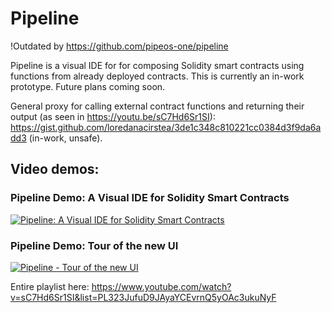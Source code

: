 # Pipeline

!Outdated by https://github.com/pipeos-one/pipeline


Pipeline is a visual IDE for for composing Solidity smart contracts using functions from already deployed contracts.
This is currently an in-work prototype. Future plans coming soon.

General proxy for calling external contract functions and returning their output (as seen in https://youtu.be/sC7Hd6Sr1SI):
https://gist.github.com/loredanacirstea/3de1c348c810221cc0384d3f9da6add3 (in-work, unsafe).

## Video demos:

### Pipeline Demo: A Visual IDE for Solidity Smart Contracts

[![Pipeline: A Visual IDE for Solidity Smart Contracts](https://img.youtube.com/vi/sC7Hd6Sr1SI/maxresdefault.jpg)](https://youtu.be/sC7Hd6Sr1SI)

### Pipeline Demo: Tour of the new UI

[![Pipeline - Tour of the new UI](https://img.youtube.com/vi/-mz2qr1vCEI/maxresdefault.jpg)](https://youtu.be/-mz2qr1vCEI)

Entire playlist here:
https://www.youtube.com/watch?v=sC7Hd6Sr1SI&list=PL323JufuD9JAyaYCEvrnQ5yOAc3ukuNyF
